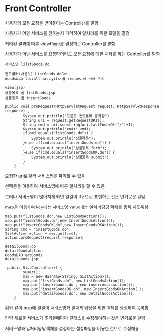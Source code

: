 # Front Controller
사용자의 모든 요청을 받아들이는 Controller를 말함 

사용자가 어떤 서비스를 원하는지 파악하여 일처리를 위한 모델을 결정

처리된 결과에 따른 viewPage를 결정하는 Controller를 말함 

사용자가 어떤 서비스를 요청하더라도 모든 요청에 대한 처리를 하는 Controller를 말함
```
서비스명 lilstGoods.do

컨트롤러(서블릿) ListGoods doGet
GoodsDAO listAll ArrayList를 request에 사애 유지

view(jsp) 
상품목록 폼 listGoods.jsp
상품등록 폼 insertGoods
```
```
public void proRequest(HttpServletRequest request, HttpServletResponse response) {
		System.out.println("프론트 컨트롤러 동작함");
		String uri = request.getRequestURI();
		String cmd = uri.substring(uri.lastIndexOf("/")+1);
		System.out.println("cmd:"+cmd);
		if(cmd.equals("listGoods.do")) {
			System.out.println("상품목록");
		}else if(cmd.equals("insertGoods.do")) {
			System.out.println("상품등록 form");
		}else if(cmd.equals("insertGoodsOK.do")) {
			System.out.println("상품등록 submit");
		}
	}
```
요청한 uri로 부터 서비스명을 파악할 수 있음

선택문을 이용하여 서비스명에 따른 일처리를 할 수 있음 

그러나 서비스명이 많아지게 되면 일일이 if문으로 표현하는 것은 번거로운 일임

map을 이용하여 key에는 서비스명 value에는 일처리담당 객체를 등록 하도록함 
```
map.put("listGoods.do",new ListGoodsAction());
map.put("insertGoods.do",new InsertGoodsAction());
map.put("insertGoodsOK.do",new InsertGoodsOKAction());
String cmd = "insertGoods.do";
SistAction action = map.get(cmd);
action.proRequest(request,response);
```
```
detailGoods.do
detailGoodsAction
GoodsDAO getGoods
detailGoods.jsp
```
```
 public SistController() {
        super();
        map = new HashMap<String, SistAction>();
        map.put("listGoods.do", new ListGoodsAction());
        map.put("insertGoods.do", new InsertGoodsAction());
        map.put("insertGoodsOK.do", new InsertGoodsOKAction());
        map.put("detailGoods.do", new DetailGoodsAction());
    }
```
위와 같이 map에 일일이 서비스명과 일처리 담당을 위한 객체를 생성하여 등록함 

만약 새로운 서비스가 추가될때마다 클래스를 수정해야하는 것은 번거로운 일임

서비스명과 일처리담당객체를 설정하는 설정파일을 이용한 것으로 수정해봄
